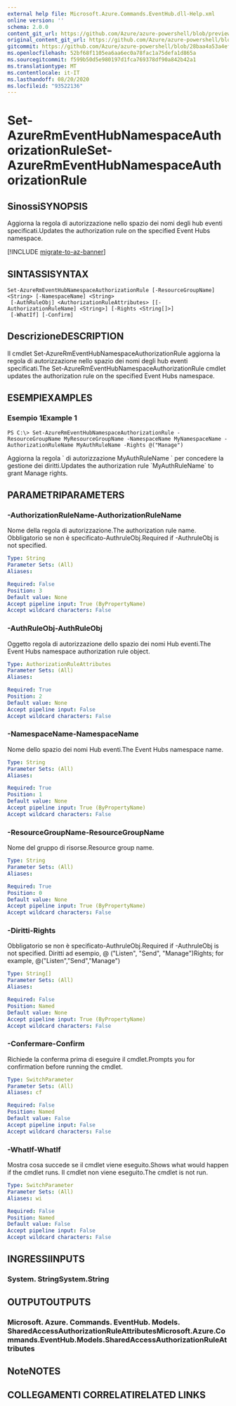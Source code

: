 ```yaml
---
external help file: Microsoft.Azure.Commands.EventHub.dll-Help.xml
online version: ''
schema: 2.0.0
content_git_url: https://github.com/Azure/azure-powershell/blob/preview/src/ResourceManager/EventHub/Commands.EventHub/help/Set-AzureRmEventHubNamespaceAuthorizationRule.md
original_content_git_url: https://github.com/Azure/azure-powershell/blob/preview/src/ResourceManager/EventHub/Commands.EventHub/help/Set-AzureRmEventHubNamespaceAuthorizationRule.md
gitcommit: https://github.com/Azure/azure-powershell/blob/28baa4a53a4efceb1197c032a8db08e199f0858d
ms.openlocfilehash: 52bf68f1105ea6aa6ec0a78fac1a75defa1d865a
ms.sourcegitcommit: f599b50d5e980197d1fca769378df90a842b42a1
ms.translationtype: MT
ms.contentlocale: it-IT
ms.lasthandoff: 08/20/2020
ms.locfileid: "93522136"
---
```

# <span data-ttu-id="9f318-101">Set-AzureRmEventHubNamespaceAuthorizationRule</span><span class="sxs-lookup"><span data-stu-id="9f318-101">Set-AzureRmEventHubNamespaceAuthorizationRule</span></span>

## <span data-ttu-id="9f318-102">Sinossi</span><span class="sxs-lookup"><span data-stu-id="9f318-102">SYNOPSIS</span></span>
<span data-ttu-id="9f318-103">Aggiorna la regola di autorizzazione nello spazio dei nomi degli hub eventi specificati.</span><span class="sxs-lookup"><span data-stu-id="9f318-103">Updates the authorization rule on the specified Event Hubs namespace.</span></span>

[!INCLUDE [migrate-to-az-banner](../../includes/migrate-to-az-banner.md)]

## <span data-ttu-id="9f318-104">SINTASSI</span><span class="sxs-lookup"><span data-stu-id="9f318-104">SYNTAX</span></span>

```
Set-AzureRmEventHubNamespaceAuthorizationRule [-ResourceGroupName] <String> [-NamespaceName] <String>
 [-AuthRuleObj] <AuthorizationRuleAttributes> [[-AuthorizationRuleName] <String>] [-Rights <String[]>]
 [-WhatIf] [-Confirm]
```

## <span data-ttu-id="9f318-105">Descrizione</span><span class="sxs-lookup"><span data-stu-id="9f318-105">DESCRIPTION</span></span>
<span data-ttu-id="9f318-106">Il cmdlet Set-AzureRmEventHubNamespaceAuthorizationRule aggiorna la regola di autorizzazione nello spazio dei nomi degli hub eventi specificati.</span><span class="sxs-lookup"><span data-stu-id="9f318-106">The Set-AzureRmEventHubNamespaceAuthorizationRule cmdlet updates the authorization rule on the specified Event Hubs namespace.</span></span>

## <span data-ttu-id="9f318-107">ESEMPI</span><span class="sxs-lookup"><span data-stu-id="9f318-107">EXAMPLES</span></span>

### <span data-ttu-id="9f318-108">Esempio 1</span><span class="sxs-lookup"><span data-stu-id="9f318-108">Example 1</span></span>
```
PS C:\> Set-AzureRmEventHubNamespaceAuthorizationRule -ResourceGroupName MyResourceGroupName -NamespaceName MyNamespaceName -AuthorizationRuleName MyAuthRuleName -Rights @("Manage")
```

<span data-ttu-id="9f318-109">Aggiorna la regola \` di autorizzazione MyAuthRuleName \` per concedere la gestione dei diritti.</span><span class="sxs-lookup"><span data-stu-id="9f318-109">Updates the authorization rule \`MyAuthRuleName\` to grant Manage rights.</span></span>

## <span data-ttu-id="9f318-110">PARAMETRI</span><span class="sxs-lookup"><span data-stu-id="9f318-110">PARAMETERS</span></span>

### <span data-ttu-id="9f318-111">-AuthorizationRuleName</span><span class="sxs-lookup"><span data-stu-id="9f318-111">-AuthorizationRuleName</span></span>
<span data-ttu-id="9f318-112">Nome della regola di autorizzazione.</span><span class="sxs-lookup"><span data-stu-id="9f318-112">The authorization rule name.</span></span>
<span data-ttu-id="9f318-113">Obbligatorio se non è specificato-AuthruleObj.</span><span class="sxs-lookup"><span data-stu-id="9f318-113">Required if -AuthruleObj is not specified.</span></span>

```yaml
Type: String
Parameter Sets: (All)
Aliases: 

Required: False
Position: 3
Default value: None
Accept pipeline input: True (ByPropertyName)
Accept wildcard characters: False
```

### <span data-ttu-id="9f318-114">-AuthRuleObj</span><span class="sxs-lookup"><span data-stu-id="9f318-114">-AuthRuleObj</span></span>
<span data-ttu-id="9f318-115">Oggetto regola di autorizzazione dello spazio dei nomi Hub eventi.</span><span class="sxs-lookup"><span data-stu-id="9f318-115">The Event Hubs namespace authorization rule object.</span></span>

```yaml
Type: AuthorizationRuleAttributes
Parameter Sets: (All)
Aliases: 

Required: True
Position: 2
Default value: None
Accept pipeline input: False
Accept wildcard characters: False
```

### <span data-ttu-id="9f318-116">-NamespaceName</span><span class="sxs-lookup"><span data-stu-id="9f318-116">-NamespaceName</span></span>
<span data-ttu-id="9f318-117">Nome dello spazio dei nomi Hub eventi.</span><span class="sxs-lookup"><span data-stu-id="9f318-117">The Event Hubs namespace name.</span></span>

```yaml
Type: String
Parameter Sets: (All)
Aliases: 

Required: True
Position: 1
Default value: None
Accept pipeline input: True (ByPropertyName)
Accept wildcard characters: False
```

### <span data-ttu-id="9f318-118">-ResourceGroupName</span><span class="sxs-lookup"><span data-stu-id="9f318-118">-ResourceGroupName</span></span>
<span data-ttu-id="9f318-119">Nome del gruppo di risorse.</span><span class="sxs-lookup"><span data-stu-id="9f318-119">Resource group name.</span></span>

```yaml
Type: String
Parameter Sets: (All)
Aliases: 

Required: True
Position: 0
Default value: None
Accept pipeline input: True (ByPropertyName)
Accept wildcard characters: False
```

### <span data-ttu-id="9f318-120">-Diritti</span><span class="sxs-lookup"><span data-stu-id="9f318-120">-Rights</span></span>
<span data-ttu-id="9f318-121">Obbligatorio se non è specificato-AuthruleObj.</span><span class="sxs-lookup"><span data-stu-id="9f318-121">Required if -AuthruleObj is not specified.</span></span>
<span data-ttu-id="9f318-122">Diritti ad esempio, @ ("Listen", "Send", "Manage")</span><span class="sxs-lookup"><span data-stu-id="9f318-122">Rights; for example,  @("Listen","Send","Manage")</span></span>

```yaml
Type: String[]
Parameter Sets: (All)
Aliases: 

Required: False
Position: Named
Default value: None
Accept pipeline input: True (ByPropertyName)
Accept wildcard characters: False
```

### <span data-ttu-id="9f318-123">-Confermare</span><span class="sxs-lookup"><span data-stu-id="9f318-123">-Confirm</span></span>
<span data-ttu-id="9f318-124">Richiede la conferma prima di eseguire il cmdlet.</span><span class="sxs-lookup"><span data-stu-id="9f318-124">Prompts you for confirmation before running the cmdlet.</span></span>

```yaml
Type: SwitchParameter
Parameter Sets: (All)
Aliases: cf

Required: False
Position: Named
Default value: False
Accept pipeline input: False
Accept wildcard characters: False
```

### <span data-ttu-id="9f318-125">-WhatIf</span><span class="sxs-lookup"><span data-stu-id="9f318-125">-WhatIf</span></span>
<span data-ttu-id="9f318-126">Mostra cosa succede se il cmdlet viene eseguito.</span><span class="sxs-lookup"><span data-stu-id="9f318-126">Shows what would happen if the cmdlet runs.</span></span>
<span data-ttu-id="9f318-127">Il cmdlet non viene eseguito.</span><span class="sxs-lookup"><span data-stu-id="9f318-127">The cmdlet is not run.</span></span>

```yaml
Type: SwitchParameter
Parameter Sets: (All)
Aliases: wi

Required: False
Position: Named
Default value: False
Accept pipeline input: False
Accept wildcard characters: False
```

## <span data-ttu-id="9f318-128">INGRESSI</span><span class="sxs-lookup"><span data-stu-id="9f318-128">INPUTS</span></span>

### <span data-ttu-id="9f318-129">System. String</span><span class="sxs-lookup"><span data-stu-id="9f318-129">System.String</span></span>

## <span data-ttu-id="9f318-130">OUTPUT</span><span class="sxs-lookup"><span data-stu-id="9f318-130">OUTPUTS</span></span>

### <span data-ttu-id="9f318-131">Microsoft. Azure. Commands. EventHub. Models. SharedAccessAuthorizationRuleAttributes</span><span class="sxs-lookup"><span data-stu-id="9f318-131">Microsoft.Azure.Commands.EventHub.Models.SharedAccessAuthorizationRuleAttributes</span></span>

## <span data-ttu-id="9f318-132">Note</span><span class="sxs-lookup"><span data-stu-id="9f318-132">NOTES</span></span>

## <span data-ttu-id="9f318-133">COLLEGAMENTI CORRELATI</span><span class="sxs-lookup"><span data-stu-id="9f318-133">RELATED LINKS</span></span>

